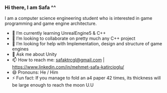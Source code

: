 ### Hi there, I am Safa ^^
I am a computer science engineering student who is interested in game programming and game engine architecture.

- 🌱 I’m currently learning UnrealEngine5 & C++
- 👯 I’m looking to collaborate on pretty much any C++ project
- 🤔 I’m looking for help with Implementation, design and structure of game engines 
- 💬 Ask me about Unity
- 📫 How to reach me: safaktrcgl@gmail.com | https://www.linkedin.com/in/mehmet-safa-katircioglu/
- 😄 Pronouns: He / Him
- ⚡ Fun fact: If you manage to fold an a4 paper 42 times, its thickness will be large enough to reach the moon U.U
